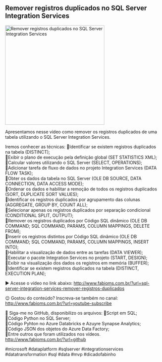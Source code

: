 ## Remover registros duplicados no SQL Server Integration Services

<img src="https://fabioms.com.br//uploads/youtube/OM5SAOTrRRQ.png" alt="Remover registros duplicados no SQL Server Integration Services" title="SQL Server Integration Services" width="320"/>

Apresentamos nesse vídeo como remover os registros duplicados de uma tabela utilizando o SQL Server Integration Services.

Iremos conhecer as técnicas:
🔹Identificar se existem registros duplicados na tabela (DISTINCT);  
🔹Exibir o plano de execução pela definição global (SET STATISTICS XML);  
🔹Calcular valores utilizando o SQL Server (SELECT, OPERATIONS);  
🔹Adicionar tarefa de fluxo de dados no projeto Integration Services (DATA FLOW TASK);  
🔹Obter os dados da tabela no SQL Server (OLE DB SOURCE, DATA CONNECTION, DATA ACCESS MODE);  
🔹Ordenar os dados e habilitar a remoção de todos os registros duplicados (SORT, DUPLICATE SORT VALUES);  
🔹Identificar os registros duplicados por agrupamento das colunas (AGGREGATE, GROUP BY, COUNT ALL);  
🔹Selecionar apenas os registros duplicados por separação condicional (CONDITIONAL SPLIT, OUTPUT);  
🔹Remover os registros duplicados por Código SQL dinâmico (OLE DB COMMAND; SQL COMMAND, PARAMS, COLUMN MAPPINGS, DELETE FROM);  
🔹Inserir os registros distintos por Código SQL dinâmico (OLE DB COMMAND; SQL COMMAND, PARAMS, COLUMN MAPPINGS, INSERT INTO);  
🔹Habilitar a visualização de dados entre as tarefas (DATA VIEWER);  
🔹Executar o pacote Integration Services no projeto (START, DESIGN);  
🔹Exibir na visualização dos dados os registros em memória (BUFFER);  
🔹Identificar se existem registros duplicados na tabela (DISTINCT, EXECUTION PLAN);  

▶️ Acesse o vídeo no link abaixo:
http://www.fabioms.com.br/?url=sql-server-integration-services-remover-registros-duplicados

😉 Gostou do conteúdo? Inscreva-se também no canal:
http://www.fabioms.com.br/?url=youtube-subscribe 

📁 Siga-me no GitHub, disponibilizo os arquivos: 
🔹Script em SQL;   
🔹Código Python no SQL Server;  
🔹Código Pyhton no Azure Databricks e Azuyre Synapse Analytics;  
🔹Código JSON dos objetos do Azure Data Factory;   
🔹Entre outros que foram utilizados nos vídeos.  
http://www.fabioms.com.br/?url=github

#microsoft #dataplatform #sqlserver #integrationservices #datatransformation #sql #data #mvp #dicadofabinho
